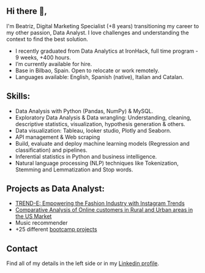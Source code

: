 ## Hi there 👋,

I'm Beatriz, Digital Marketing Specialist (+8 years) transitioning my career to my other passion, Data Analyst. 
I love challenges and understanding the context to find the best solution. 

- I recently graduated from Data Analytics at IronHack, full time program - 9 weeks, +400 hours.
- I’m currently available for hire.
- Base in Bilbao, Spain. Open to relocate or work remotely.
- Languages available: English, Spanish (native), Italian and Catalan.


## Skills:

- Data Analysis with Python (Pandas, NumPy) & MySQL.
- Exploratory Data Analysis & Data wrangling: Understanding, cleaning, descriptive statistics, visualization, hypothesis generation & others.
- Data visualization: Tableau, looker studio, Plotly and Seaborn.
- API management & Web scraping
- Build, evaluate and deploy machine learning models (Regression and classification) and pipelines.
- Inferential statistics in Python and business intelligence.
- Natural language processing (NLP) techniques like Tokenization, Stemming and Lemmatization and Stop words.

## Projects as Data Analyst:

- [TREND-E: Empowering the Fashion Industry with Instagram Trends](https://github.com/BeatrizMoralesQuel/TREND-E)
- [Comparative Analysis of Online customers in Rural and Urban areas in the US Market](https://github.com/BeatrizMoralesQuel/Rural-VS-Urban-Customers-Online)
- Music recommender
- +25 different [bootcamp projects](https://github.com/BeaMoralesQuel?tab=repositories)

## Contact

Find all of my details in the left side or in my [Linkedin profile](https://www.linkedin.com/in/beatrizmoralesquel/).
